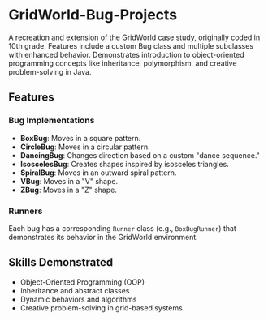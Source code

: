 # GridWorld-Bug-Projects
A recreation and extension of the GridWorld case study, originally coded in 10th grade. Features include a custom Bug class and multiple subclasses with enhanced behavior. Demonstrates introduction to object-oriented programming concepts like inheritance, polymorphism, and creative problem-solving in Java.

## Features

### Bug Implementations
- **BoxBug**: Moves in a square pattern.
- **CircleBug**: Moves in a circular pattern.
- **DancingBug**: Changes direction based on a custom "dance sequence."
- **IsoscelesBug**: Creates shapes inspired by isosceles triangles.
- **SpiralBug**: Moves in an outward spiral pattern.
- **VBug**: Moves in a "V" shape.
- **ZBug**: Moves in a "Z" shape.

### Runners
Each bug has a corresponding `Runner` class (e.g., `BoxBugRunner`) that demonstrates its behavior in the GridWorld environment.

## Skills Demonstrated
- Object-Oriented Programming (OOP)
- Inheritance and abstract classes
- Dynamic behaviors and algorithms
- Creative problem-solving in grid-based systems

